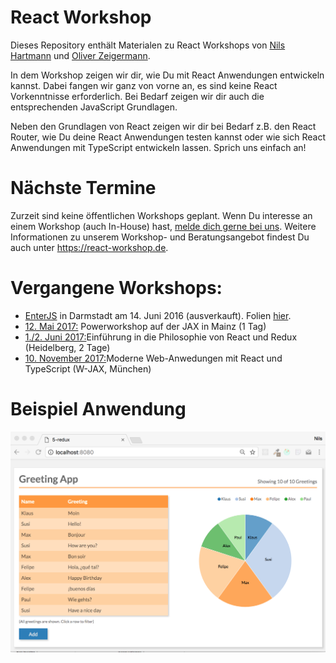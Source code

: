 # React Workshop

Dieses Repository enthält Materialen zu React Workshops von [Nils Hartmann](http://nilshartmann.net) und [Oliver Zeigermann](http://zeigermann.eu/).

In dem Workshop zeigen wir dir, wie Du mit React Anwendungen entwickeln kannst. Dabei fangen wir ganz von vorne an, es sind keine React Vorkenntnisse erforderlich. Bei Bedarf zeigen wir dir auch die entsprechenden JavaScript Grundlagen.

Neben den Grundlagen von React zeigen wir dir bei Bedarf z.B. den React Router, wie Du deine React Anwendungen testen kannst oder wie sich React Anwendungen mit TypeScript entwickeln lassen. Sprich uns einfach an!

# Nächste Termine

Zurzeit sind keine öffentlichen Workshops geplant. Wenn Du interesse an einem Workshop (auch In-House) hast, [melde dich gerne bei uns](mailto:autoren@reactbuch.de). Weitere Informationen zu unserem Workshop- und Beratungsangebot findest Du auch unter https://react-workshop.de.

# Vergangene Workshops:

* [EnterJS](http://dpunkt.de/react) in Darmstadt am 14. Juni 2016 (ausverkauft). Folien [hier](http://djcordhose.github.io/react-workshop/2016_enterjs.html#/).
* [12. Mai 2017:](https://jax.de/session/freitag-12-05-2017-webanwendungen-mit-react-entwickeln-eine-praktische-einfuehrung/) Powerworkshop auf der JAX in Mainz (1 Tag)
* [1./2. Juni 2017:](http://dpunkt.de/react)Einführung in die Philosophie von React und Redux (Heidelberg, 2 Tage)
* [10. November 2017:](https://jax.de/web-development-javascript/react-und-typescript-workshop-moderne-webanwendungen-entwickeln/)Moderne Web-Anwedungen mit React und TypeScript (W-JAX, München)

# Beispiel Anwendung

![Greeting App](greeting-app.png)
